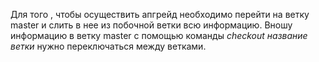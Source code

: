 Для того , чтобы осуществить апгрейд необходимо перейти на ветку master и слить в нее из побочной ветки всю информацию. 
Вношу информацию в ветку master
с помощью команды *checkout название ветки* нужно переключаться между ветками.